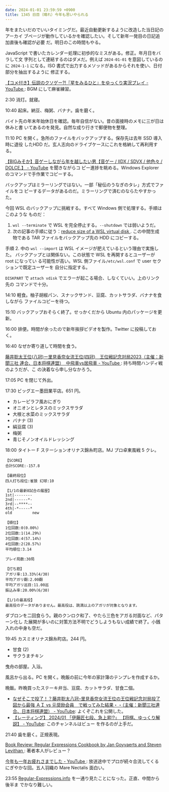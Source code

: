 ```yaml
---
date: 2024-01-01 23:59:59 +0900
title: 1345 日目（晴れ）今年も思いやられる
---
```


年をまたいだのでいいタイミングだ。最近自動更新するように改造した当日記のアーカイ
ブページが動作しているかを確認したい。そして新年一発目の日記追加直後も確認が必要
だ。明日のこの時間もやる。

JavaScript で書いたカレンダー処理に初歩的なミスがある。修正。年月日をバラして文
字列として連結するのはダメだ。例えば `2024-01-01` を意図しているのに `2024-1-1`
になる。ISO 書式で出力するメソッドがあるからそれを使い、日付部分を抽出するように
修正する。

[【コメ付き】伝説のクソゲー?!『星をみるひと』をゆっくり実況プレイ - YouTube
](https://www.youtube.com/watch?v=v5njhYXN6BM): BGM にして麻雀練習。

2:30 消灯。就寝。

10:40 起床。納豆、梅粥、バナナ。歯を磨く。

バイト先の年末年始休日を確認。毎年自信がない。昔の面接時のメモに三が日は休みと書
いてあるのを発見。自然な成り行きで郵便物を整理。

11:10 PC を開く。急所のファイルをバックアップする。保存先は去年 SSD 導入時に退役
したHDD だ。玄人志向のドライブケースにこれを格納して再利用する。

[【BIGみそか】音ゲーしながら年を越したい男【音ゲー / IIDX / SDVX / 他色々 /
DOLCE.】 - YouTube](https://www.youtube.com/watch?v=Hxt7eubfiqc) を聞きながらコ
ピー進捗を眺める。Windows Explorer のコマンドで手作業でコピーする。

バックアップはミラーリングではない。一部「秘伝のうなぎのタレ」方式でファイルをコ
ピーするデータがあるのだ。ミラーリングで済むのならたやすかった。

今回 WSL のバックアップに挑戦する。すべて Windows 側で処理する。手順はこのような
ものだ：

1. `wsl --terminate` で WSL を完全停止する。`--shutdown` では弱いようだ。
2. 次の記事の手順に従う：[reduce size of a WSL virtual disk
   ](https://gist.github.com/dungsaga/be1194af3eb4f13d7de56c35e46ccdda).
   この中間生成物である TAR ファイルをバックアップ先の HDD にコピーする。

手順 2. 中の `wsl --import` は WSL イメージが肥えているという理由で実施した。
バックアップとは関係ない。この状態で WSL を再開するとユーザーが root になってい
る可能性が高い。WSL 側ファイル`/etc/wsl.conf` で user セクションで既定ユーザーを
自分に指定する。

`DISKPART` で `attach vdisk` でエラーが起こる場合、しなくていい。上のリンク先の
コマンドで十分。

14:10 軽食。柚子胡椒パン、スナックサンド、豆腐、カットサラダ、バナナを食しながら
ファイルコピーを待つ。

15:10 バックアップおそらく終了。せっかくだから Ubuntu 内のパッケージを更新。

16:00 排便。時間が余ったので新年挨拶ビデオを製作。Twitter に投稿しておく。
<!--
明けましてオメットサンです。
旧年ちゅうの閲覧、再生、返信、リツイート、その他、肯定的な反応、深く感謝しています。
ニセンニジュウサンネンは生き残っただけで精一杯でした。今年も生き残りたい。
ごきげんよう！
-->
16:40 なぜか寄り道して時間を食う。

[藤井聡太王位(八冠)ー里見香奈女流王位(四冠)　王位戦記念対局2023（主催：新聞三社
連合、日本将棋連盟）　中飛車vs居飛車 - YouTube
](https://www.youtube.com/watch?v=xTiJaAqDD8U): 持ち時間ハンディ戦のようだが、こ
の決着なら申し分なかろう。

17:05 PC を閉じて外出。

17:30 ビッグエー墨田業平店。651 円。

* カレーピラフ風おにぎり
* オニオンとレタスのミックスサラダ
* 大根と水菜のミックスサラダ
* バナナ (3)
* 絹豆腐 (3)
* 梅粥
* 青じそノンオイルドレッシング

18:00 タイトー F ステーションオリナス錦糸町店。MJ プロ卓東風戦 5 クレ。

```text
【SCORE】
合計SCORE:-157.8

【最終段位】
四人打ち段位:雀狼 幻球:10

【1/1の最新8試合の履歴】
1st|--------
2nd|------*-
3rd|--****--
4th|-*-----*
old         new

【順位】
1位回数:0(0.00%)
2位回数:1(14.29%)
3位回数:4(57.14%)
4位回数:2(28.57%)
平均順位:3.14

プレイ局数:30局

【打ち筋】
アガリ率:13.33%(4/30)
平均アガリ翻:2.00翻
平均アガリ巡目:11.00巡
振込み率:20.00%(6/30)

【1/1の最高役】
最高役のデータがありません。最高役は、跳満以上のアガリが対象となります。
```

ダブロンを二回食らう。親のクンロク和了、やたら三色をアガる対面など、パターン化し
た展開が多いのに対策方法不明でどうしようもない成績で終了。小銭入れの中身も空だ。

19:45 カスミオリナス錦糸町店。244 円。

* 甘食 (2)
* サクうまチキン

曳舟の部屋。入浴。

風呂から出る。PC を開く。晩飯の前に今年の家計簿のテンプレを作成するか。

晩飯。昨晩買ったステーキ弁当、豆腐、カットサラダ、甘食二個。

* [なぜそこで投了！？藤井聡太八冠ｰ里見香奈女流王位の王位戦記念対局投了図から最強
  ＡＩ vs 元奨励会員　で戦ってみた結果・・（主催：新聞三社連合、日本将棋連盟） -
  YouTube](https://www.youtube.com/watch?v=TvJLnAOKOnc): よくぞこれを公開した。
* [【レーティング】 2024/01 「伊藤匠七段、急上昇!?」 【将棋、ゆっくり解説】 -
  YouTube](https://www.youtube.com/watch?v=ptGbFoPcYFw): このチャンネルはビュー
  を作るのが上手だ。

21:40 歯を磨く。正規表現。

[Book Review: Regular Expressions Cookbook by Jan Goyvaerts and Steven Levithan
](https://www.regular-expressions.info/cookbook.html): 著者本人がレビュー？

[今年も一年お疲れさまでした - YouTube
](https://www.youtube.com/watch?v=SMpMwX_NJWM): 放送途中でプロが続々合流してくる
にぎやかな回。五人羽織の Mare Nectalis 面白い。

23:55 [Regular-Expressions.info] を一通り見たことになった。正直、中間から後半ま
でかなり難しい。

[Regular-Expressions.info]: https://www.regular-expressions.info/refflavors.html
